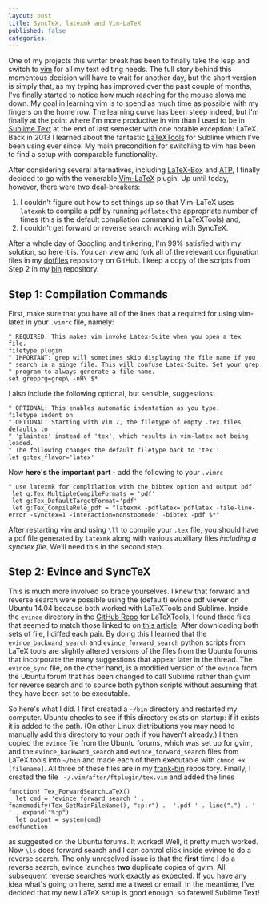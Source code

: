 ```yaml
---
layout: post
title: SyncTeX, latexmk and Vim-LaTeX
published: false
categories:
---
```

One of my projects this winter break has been to finally take the leap and switch to [vim](http://www.vim.org) for all my text editing needs.
The full story behind this momentous decision will have to wait for another day, but the short version is simply that, as my typing has improved over the past couple of months, I've finally started to notice how much reaching for the mouse slows me down.
My goal in learning vim is to spend as much time as possible with my fingers on the home row.
The learning curve has been steep indeed, but I'm finally at the point where I'm more productive in vim than I used to be in [Sublime Text](http://www.sublimetext.com) at the end of last semester with one notable exception: LaTeX.
Back in 2013 I learned about the fantastic [LaTeXTools](https://github.com/SublimeText/LaTeXTools) for Sublime which I've been using ever since.
My main precondition for switching to vim has been to find a setup with comparable functionality.

After considering several alternatives, including [LaTeX-Box](https://github.com/LaTeX-Box-Team/LaTeX-Box) and [ATP](http://atp-vim.sourceforge.net), I finally decided to go with the venerable [Vim-LaTeX](http://vim-latex.sourceforge.net) plugin.
Up until today, however, there were two deal-breakers:

1. I couldn't figure out how to set things up so that Vim-LaTeX uses ``latexmk`` to compile a pdf by running ``pdflatex`` the appropriate number of times (this is the default compliation command in LaTeXTools) and,
2. I couldn't get forward or reverse search working with SyncTeX.

After a whole day of Googling and tinkering, I'm 99% satisfied with my solution, so here it is.
You can view and fork all of the relevant configuration files in my [dotfiles](https://github.com/fditraglia/dotfiles) repository on GitHub.
I keep a copy of the scripts from Step 2 in my [bin](https://github.com/fditraglia/frank-bin) repository.

Step 1: Compilation Commands
-----------------------------
First, make sure that you have all of the lines that a required for using vim-latex in your ``.vimrc`` file, namely:
```
" REQUIRED. This makes vim invoke Latex-Suite when you open a tex file.
filetype plugin 
" IMPORTANT: grep will sometimes skip displaying the file name if you
" search in a singe file. This will confuse Latex-Suite. Set your grep
" program to always generate a file-name.
set grepprg=grep\ -nH\ $*

```
I also include the following optional, but sensible, suggestions:
```
" OPTIONAL: This enables automatic indentation as you type.
filetype indent on
" OPTIONAL: Starting with Vim 7, the filetype of empty .tex files defaults to
" 'plaintex' instead of 'tex', which results in vim-latex not being loaded.
" The following changes the default filetype back to 'tex':
let g:tex_flavor='latex'
```
Now **here's the important part** - add the following to your ``.vimrc``
```
" use latexmk for complilation with the bibtex option and output pdf
 let g:Tex_MultipleCompileFormats = 'pdf'
 let g:Tex_DefaultTargetFormat='pdf'
 let g:Tex_CompileRule_pdf = "latexmk -pdflatex='pdflatex -file-line-error -synctex=1 -interaction=nonstopmode' -bibtex -pdf $*"
```
After restarting vim and using ``\ll`` to compile your ``.tex`` file, you should  have a pdf file generated by ``latexmk`` along with various auxiliary files *including a synctex file*.
We'll need this in the second step.

Step 2: Evince and SyncTeX
--------------------------
This is much more involved so brace yourselves.
I knew that forward and reverse search were possible using the (default) evince pdf viewer on Ubuntu 14.04 because both worked with LaTeXTools and Sublime.
Inside the ``evince`` directory in the [GitHub Repo](https://github.com/SublimeText/LaTeXTools) for LaTeXTools, I found three files that seemed to match those linked to on [this article](http://ubuntuforums.org/showthread.php?t=1716268).
After downloading both sets of file, I diffed each pair.
By doing this I learned that the ``evince_backward_search`` and ``evince_forward_search`` python scripts from LaTeX tools are slightly altered versions of the files from the Ubuntu forums that incorporate the many suggestions that appear later in the thread.
The ``evince_sync`` file, on the other hand, is a modified version of the ``evince`` from the Ubuntu forum that has been changed to call Sublime rather than gvim for reverse search and to source both python scripts without assuming that they have been set to be executable.

So here's what I did.
I first created a ``~/bin`` directory and restarted my computer.
Ubuntu checks to see if this directory exists on startup: if it exists it is added to the path.
(On other Linux distributions you may need to manually add this directory to your path if you haven't already.)
I then copied the ``evince`` file from the Ubuntu forums, which was set up for gvim, and the ``evince_backward_search`` and ``evince_forward_search``
files from LaTeX tools into ``~/bin`` and made each of them executable with ``chmod +x [filename]``.
All three of these files are in my [frank-bin](https://github.com/fditraglia/frank-bin) repository.
Finally, I created the file `` ~/.vim/after/ftplugin/tex.vim`` and added the lines
```
function! Tex_ForwardSearchLaTeX()
  let cmd = 'evince_forward_search ' . fnamemodify(Tex_GetMainFileName(), ":p:r") .  '.pdf ' . line(".") . ' ' . expand("%:p")
  let output = system(cmd)
endfunction
```
as suggested on the Ubuntu forums.
It worked! 
Well, it pretty much worked.
Now ``\ls`` does forward search and I can control click inside evince to do a reverse search.
The only unresolved issue is that the **first** time I do a reverse search, evince launches **two** duplicate copies of gvim.
All subsequent reverse searches work exactly as expected.
If you have any idea what's going on here, send me a tweet or email.
In the meantime, I've decided that my new LaTeX setup is good enough, so farewell Sublime Text!
